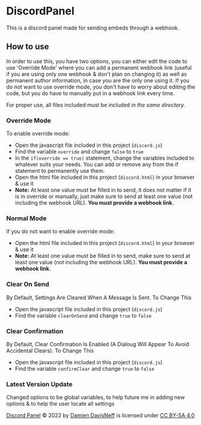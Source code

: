 # DiscordPanel
This is a discord panel made for sending embeds through a webhook.

## How to use ##
In order to use this, you have two options, you can either edit the code to use 'Override Mode' where you can add a permanent webhook link (useful if you are using only one webhook & don't  plan on changing it) as well as permanent author information, in case you are the only one using it. If you do not want to use override mode, you don't have to worry about editing the code, but you do have to manually put in a webhook link every time.

For proper use, all files included must be included _in the same directory._

### Override Mode ###
To enable override mode:
- Open the javascript file included in this project (`discord.js`)
- Find the variable `override` and change `false` to `true`
- In the `if(override == true)` statement, change the variables included to whatever suits your needs. You can add or remove any from the if statement to permanently use them.
- Open the html file included in this project (`discord.html`) in your browser & use it
- **Note:** At least one value must be filled in to send, it does not matter if it is in override or manually, just make sure to send at least one value (not including the webhook URL). **You must provide a webhook link.**

### Normal Mode ###
If you do not want to enable override mode:
- Open the html file included in this project (`discord.html`) in your browser & use it
- **Note:** At least one value must be filled in to send, make sure to send at least one value (not including the webhook URL). **You must provide a webhook link.**

### Clear On Send ###
By Default, Settings Are Cleared When A Message Is Sent. To Change This
- Open the javascript file included in this project (`discord.js`)
- Find the variable `clearOnSend` and change `true` to `false`
### Clear Confirmation ### 
By Default, Clear Confirmation Is Enabled (A Dialoug Will Appear To Avoid Accidental Clears). To Change This
- Open the javascript file included in this project (`discord.js`)
- Find the variable `confirmClear` and change `true` to `false`

### Latest Version Update ###
Changed options to be global variables, to help future me in adding new options & to help the user locate all settings

<a href="https://www.github.com/DamienDavisNeff/DiscordPanel" target="_blank">Discord Panel</a> © 2022 by <a href="https://www.github.com/DamienDavisNeff" target="_blank">Damien DavisNeff</a> is licensed under <a href="https://creativecommons.org/licenses/by-sa/4.0/" target="_blank">CC BY-SA 4.0</a>
